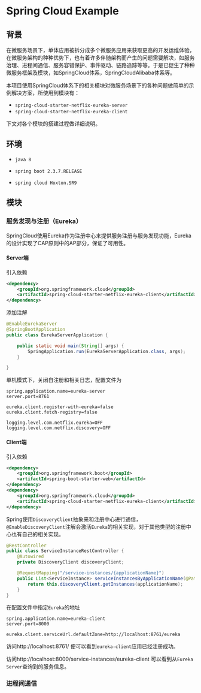 # Spring Cloud Example

## 背景

在微服务场景下，单体应用被拆分成多个微服务应用来获取更高的开发运维体验，在微服务架构的种种优势下，也有着许多伴随架构而产生的问题需要解决，如服务治理、进程间通信、服务容错保护、事件驱动、链路追踪等等。于是已促生了种种微服务框架及模块，如SpringCloud体系，SpringCloudAlibaba体系等。

本项目使用SpringCloud体系下的相关模块对微服务场景下的各种问题做简单的示例解决方案，所使用到模块有：

- `spring-cloud-starter-netflix-eureka-server`
- `spring-cloud-starter-netflix-eureka-client`

下文对各个模块的搭建过程做详细说明。

## 环境

- `java 8`

- `spring boot 2.3.7.RELEASE`

- `spring cloud Hoxton.SR9`

## 模块

### 服务发现与注册（Eureka）

SpringCloud使用Eureka作为注册中心来提供服务注册与服务发现功能，Eureka的设计实现了CAP原则中的AP部分，保证了可用性。

#### Server端

引入依赖

```xml
<dependency>
	<groupId>org.springframework.cloud</groupId>
	<artifactId>spring-cloud-starter-netflix-eureka-client</artifactId>
</dependency>
```

添加注解

```java
@EnableEurekaServer
@SpringBootApplication
public class EurekaServerApplication {

    public static void main(String[] args) {
        SpringApplication.run(EurekaServerApplication.class, args);
    }

}
```

单机模式下，关闭自注册和相关日志，配置文件为

```properties
spring.application.name=eureka-server
server.port=8761

eureka.client.register-with-eureka=false
eureka.client.fetch-registry=false

logging.level.com.netflix.eureka=OFF
logging.level.com.netflix.discovery=OFF
```

#### Client端

引入依赖

```xml
<dependency>
    <groupId>org.springframework.boot</groupId>
    <artifactId>spring-boot-starter-web</artifactId>
</dependency>
<dependency>
    <groupId>org.springframework.cloud</groupId>
    <artifactId>spring-cloud-starter-netflix-eureka-client</artifactId>
</dependency>
```

Spring使用`DiscoveryClient`抽象来和注册中心进行通信，`@EnableDiscoveryClient`注解会激活`Eureka`的相关实现，对于其他类型的注册中心也有自己的相关实现。

```java
@RestController
public class ServiceInstanceRestController {
    @Autowired
    private DiscoveryClient discoveryClient;

    @RequestMapping("/service-instances/{applicationName}")
    public List<ServiceInstance> serviceInstancesByApplicationName(@PathVariable String applicationName) {
        return this.discoveryClient.getInstances(applicationName);
    }
}
```

在配置文件中指定`Eureka`的地址

```properties
spring.application.name=eureka-client
server.port=8000

eureka.client.serviceUrl.defaultZone=http://localhost:8761/eureka
```

访问http://localhost:8761/ 便可以看到`eureka-client`应用已经注册成功。

访问http://localhost:8000/service-instances/eureka-client 可以看到从`Eureka Server`查询到的服务信息。

### 进程间通信



